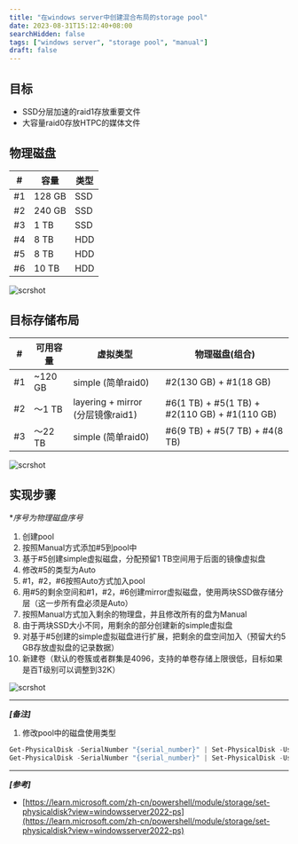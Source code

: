 ```yaml
---
title: "在windows server中创建混合布局的storage pool"
date: 2023-08-31T15:12:40+08:00
searchHidden: false
tags: ["windows server", "storage pool", "manual"]
draft: false
---
```


## 目标
- SSD分层加速的raid1存放重要文件
- 大容量raid0存放HTPC的媒体文件

## 物理磁盘
|#|容量 | 类型|
|--| -- | -- |
| #1| 128 GB | SSD |
| #2| 240 GB | SSD |
| #3| 1 TB | SSD |
| #4| 8 TB | HDD |
| #5| 8 TB | HDD |
| #6| 10 TB | HDD |

![scrshot](/images/windows_storage_pool_plan/scrshot02.png)

## 目标存储布局
|#| 可用容量 | 虚拟类型| 物理磁盘(组合) |
|--| -- | -- | -- |
| #1| ~120 GB | simple (简单raid0) | #2(130 GB) + #1(18 GB)|
| #2| ～1 TB | layering + mirror (分层镜像raid1) | #6(1 TB) + #5(1 TB) + #2(110 GB) + #1(110 GB)|
| #3| ～22 TB | simple (简单raid0) | #6(9 TB) + #5(7 TB) + #4(8 TB) |

![scrshot](/images/windows_storage_pool_plan/scrshot01.png)

## 实现步骤
**序号为物理磁盘序号*
1. 创建pool
2. 按照Manual方式添加#5到pool中
3. 基于#5创建simple虚拟磁盘，分配预留1 TB空间用于后面的镜像虚拟盘
4. 修改#5的类型为Auto
5. #1，#2，#6按照Auto方式加入pool
6. 用#5的剩余空间和#1，#2，#6创建mirror虚拟磁盘，使用两块SSD做存储分层（这一步所有盘必须是Auto）
7. 按照Manual方式加入剩余的物理盘，并且修改所有的盘为Manual
8. 由于两块SSD大小不同，用剩余的部分创建新的simple虚拟盘
9. 对基于#5创建的simple虚拟磁盘进行扩展，把剩余的盘空间加入（预留大约5 GB存放虚拟盘的记录数据）
10. 新建卷（默认的卷簇或者群集是4096，支持的单卷存储上限很低，目标如果是百T级别可以调整到32K）

![scrshot](/images/windows_storage_pool_plan/scrshot03.png)

---

***[备注]***

1. 修改pool中的磁盘使用类型
```powershell
Get-PhysicalDisk -SerialNumber "{serial_number}" | Set-PhysicalDisk -Usage "AutoSelect"
Get-PhysicalDisk -SerialNumber "{serial_number}" | Set-PhysicalDisk -Usage "ManualSelect"
```

---

***[参考]***

- [https://learn.microsoft.com/zh-cn/powershell/module/storage/set-physicaldisk?view=windowsserver2022-ps](https://learn.microsoft.com/zh-cn/powershell/module/storage/set-physicaldisk?view=windowsserver2022-ps)